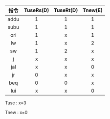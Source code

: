 | 指令 | TuseRs(D) | TuseRt(D) | Tnew(E) |
| :--: | :-------: | :-------: | :-----: |
| addu |     1     |     1     |    1    |
| subu |     1     |     1     |    1    |
| ori  |     1     |     x     |    1    |
|  lw  |     1     |     x     |    2    |
|  sw  |     1     |     2     |    x    |
|  j   |     x     |     x     |    x    |
| jal  |     x     |     x     |    0    |
|  jr  |     0     |     x     |    x    |
| beq  |     0     |     0     |    x    |
| lui  |     x     |     x     |    0    |

Tuse : x=3

Tnew : x=0